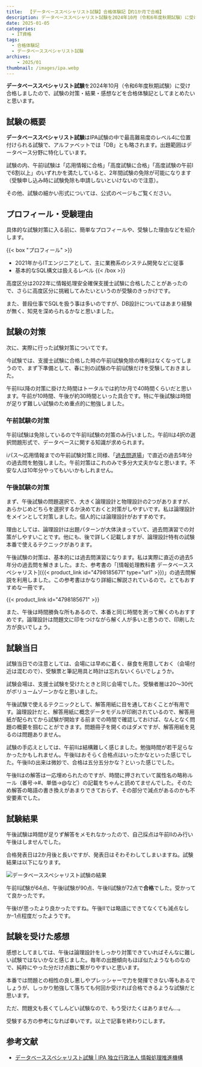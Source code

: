 ```yaml
---
title:  【データベーススペシャリスト試験】合格体験記【約1か月で合格】
description: データベーススペシャリスト試験を2024年10月（令和6年度秋期試験）に受け合格しましたので、試験の対策・結果・感想などを合格体験記としてまとめたいと思います。
date: 2025-01-05
categories: 
  - IT資格
tags: 
  - 合格体験記
  - データベーススペシャリスト試験
archives:
    - 2025/01
thumbnail: /images/ipa.webp
---
```


**データベーススペシャリスト試験**を2024年10月（令和6年度秋期試験）に受け合格しましたので、試験の対策・結果・感想などを合格体験記としてまとめたいと思います。

<!--more-->

## 試験の概要

**データベーススペシャリスト試験**はIPA試験の中で最高難易度のレベル4に位置付けられる試験で、アルファベットでは「DB」とも略されます。出題範囲はデータベース分野に特化しています。

試験の内、午前Ⅰ試験は「応用情報に合格」「高度試験に合格」「高度試験の午前Ⅰで6割以上」のいずれかを満たしていると、2年間試験の免除が可能になります（受験申し込み時に試験免除も申請しないといけないので注意）。

その他、試験の細かい形式については、公式のページもご覧ください。

## プロフィール・受験理由

具体的な試験対策に入る前に、簡単なプロフィールや、受験した理由などを紹介します。

{{< box "プロフィール" >}}
* 2021年からITエンジニアとして、主に業務系のシステム開発などに従事
* 基本的なSQL構文は扱えるレベル
{{< /box >}}

高度区分は2022年に情報処理安全確保支援士試験に合格したことがあったので、さらに高度区分に挑戦してみたいというのが受験のきっかけです。

また、普段仕事でSQLを扱う事は多いのですが、DB設計についてはあまり経験が無く、知見を深められるかなと思いました。

## 試験の対策

次に、実際に行った試験対策についてです。

今試験では、支援士試験に合格した時の午前Ⅰ試験免除の権利はなくなってしまうので、まず下準備として、春に別の試験の午前Ⅰ試験だけを受験しておきました。

午前Ⅱ以降の対策に掛けた時間はトータルでは約1か月で40時間くらいだと思います。午前が10時間、午後が約30時間といった具合です。特に午後試験は時間が足りず難しい試験のため重点的に勉強しました。

### 午前試験の対策

午前Ⅰ試験は免除しているので午前Ⅱ試験の対策のみ行いました。午前Ⅱは4択の選択問題形式で、データベースに関する知識が求められます。

iパス～応用情報までの午前試験対策と同様、「[過去問道場](https://www.db-siken.com/dbkakomon.php)」で直近の過去5年分の過去問を勉強しました。午前対策はこれのみで多分大丈夫かなと思います。不安な人は10年分やってもいいかもしれません。

### 午後試験の対策

まず、午後試験の問題選択で、大きく論理設計と物理設計の2つがありますが、あらかじめどちらを選択するか決めておくと対策がしやすいです。私は論理設計をメインとして対策しました。個人的には論理設計がおすすめです。

理由としては、論理設計は出題パターンが大体決まっていて、過去問演習での対策がしやすいことです。他にも、後で詳しく記載しますが、論理設計特有の試験本番で使えるテクニックがあります。

午後試験の対策は、基本的には過去問演習になります。私は実際に直近の過去5年分の過去問を解きました。また、参考書の「[情報処理教科書 データベーススペシャリスト]({{< product_link id="4798185671" type="url" >}})」の過去問解説を利用しました。この参考書はかなり詳細に解説されているので。とてもおすすめな一冊です。

{{< product_link id="4798185671" >}}

また、午後は時間勝負な所もあるので、本番と同じ時間を測って解くのもおすすめです。論理設計は問題文に印をつけながら解く人が多いと思うので、印刷した方が良いでしょう。

## 試験当日

試験当日での注意としては、会場には早めに着く、昼食を用意しておく（会場付近は混むので）、受験票と筆記用具と時計は忘れないくらいでしょうか。

試験会場は、支援士試験を受けたときと同じ会場でした。受験者層は20～30代がボリュームゾーンかなと思いました。

午後試験で使えるテクニックとして、解答用紙に目を通しておくことが有用です。論理設計だと、解答用紙に概念データモデルが印刷されているので、解答用紙が配られてから試験が開始する前までの時間で確認しておけば、なんとなく問題の概要を掴むことができます。問題冊子を開くのはダメですが、解答用紙を見るのは問題ありません。

試験の手応えとしては、午前Ⅱは結構難しく感じました。勉強時間が若干足らなかったかもしれません。午後Ⅰはおそらく合格点はいったかなといった感じでした。午後Ⅱの出来は微妙で、合格は五分五分かな？といった感じでした。

午後Ⅱはの解答は一応埋められたのですが、時間に押されていて属性名の略称ルール（番号→#、単価→@など）の記載をちゃんと読めてませんでした。そのため解答の略語の書き換えがあまりできておらず、その部分で減点があるのかも不安要素でした。

## 試験結果

午後試験は時間が足りず解答をメモれなかったので、自己採点は午前Ⅱのみ行い午後はしませんでした。

合格発表日は2か月後と長いですが、発表日はそわそわしてしまいますね。試験結果は以下になります。

![データベーススペシャリスト試験の結果](/images/qualification-db-01.png)

午前Ⅱ試験が64点、午後Ⅰ試験が90点、午後Ⅱ試験が72点で**合格**でした。受かってて良かったです。

午後Ⅰが思ったより良かったですね。午後Ⅱでは略語にできてなくても減点なしか-1点程度だったようです。

## 試験を受けた感想

感想としてましては、午後は論理設計をしっかり対策できていればそんなに難しい試験ではないかなと感じました。毎年の出題傾向もほぼ似たようなものなので、純粋にやった分だけ点数に繋がりやすいと思います。

本番では問題との相性の良し悪しやプレッシャーで力を発揮できない等もあるでしょうが、しっかり勉強して落ちても何回か受ければ合格できるような試験だと思います。

ただ、問題文も長くてしんどい試験なので、もう受けたくはありません…。

受験する方の参考になれば幸いです。以上で記事を終わりにします。

## 参考文献

* [データベーススペシャリスト試験 | IPA 独立行政法人 情報処理推進機構](https://www.ipa.go.jp/shiken/kubun/db.html)
